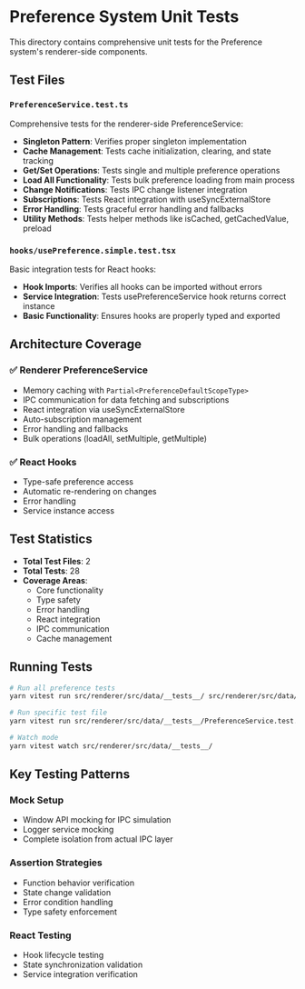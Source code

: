# Preference System Unit Tests

This directory contains comprehensive unit tests for the Preference system's renderer-side components.

## Test Files

### `PreferenceService.test.ts`
Comprehensive tests for the renderer-side PreferenceService:

- **Singleton Pattern**: Verifies proper singleton implementation
- **Cache Management**: Tests cache initialization, clearing, and state tracking  
- **Get/Set Operations**: Tests single and multiple preference operations
- **Load All Functionality**: Tests bulk preference loading from main process
- **Change Notifications**: Tests IPC change listener integration
- **Subscriptions**: Tests React integration with useSyncExternalStore
- **Error Handling**: Tests graceful error handling and fallbacks
- **Utility Methods**: Tests helper methods like isCached, getCachedValue, preload

### `hooks/usePreference.simple.test.tsx`
Basic integration tests for React hooks:

- **Hook Imports**: Verifies all hooks can be imported without errors
- **Service Integration**: Tests usePreferenceService hook returns correct instance
- **Basic Functionality**: Ensures hooks are properly typed and exported

## Architecture Coverage

### ✅ Renderer PreferenceService
- Memory caching with `Partial<PreferenceDefaultScopeType>`
- IPC communication for data fetching and subscriptions
- React integration via useSyncExternalStore
- Auto-subscription management
- Error handling and fallbacks
- Bulk operations (loadAll, setMultiple, getMultiple)

### ✅ React Hooks  
- Type-safe preference access
- Automatic re-rendering on changes
- Error handling
- Service instance access

## Test Statistics

- **Total Test Files**: 2
- **Total Tests**: 28
- **Coverage Areas**: 
  - Core functionality
  - Type safety
  - Error handling
  - React integration
  - IPC communication
  - Cache management

## Running Tests

```bash
# Run all preference tests
yarn vitest run src/renderer/src/data/__tests__/ src/renderer/src/data/hooks/__tests__/

# Run specific test file
yarn vitest run src/renderer/src/data/__tests__/PreferenceService.test.ts

# Watch mode
yarn vitest watch src/renderer/src/data/__tests__/
```

## Key Testing Patterns

### Mock Setup
- Window API mocking for IPC simulation
- Logger service mocking
- Complete isolation from actual IPC layer

### Assertion Strategies  
- Function behavior verification
- State change validation
- Error condition handling
- Type safety enforcement

### React Testing
- Hook lifecycle testing
- State synchronization validation
- Service integration verification